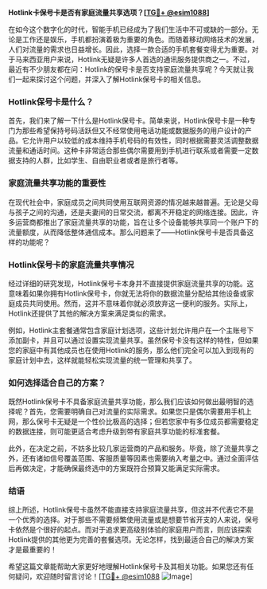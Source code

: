 **Hotlink卡保号卡是否有家庭流量共享选项？[[TG💪+ @esim1088](https://t.me/s/esim1088)]**

在如今这个数字化的时代，智能手机已经成为了我们生活中不可或缺的一部分。无论是工作还是娱乐，手机都扮演着极为重要的角色。而随着移动网络技术的发展，人们对流量的需求也日益增长。因此，选择一款合适的手机套餐变得尤为重要。对于马来西亚用户来说，Hotlink无疑是许多人首选的通讯服务提供商之一。不过，最近有不少朋友都在问：Hotlink的保号卡是否支持家庭流量共享呢？今天就让我们一起来探讨这个问题，并深入了解Hotlink保号卡的相关信息。

### Hotlink保号卡是什么？

首先，我们来了解一下什么是Hotlink保号卡。简单来说，Hotlink保号卡是一种专门为那些希望保持号码活跃但又不经常使用电话功能或数据服务的用户设计的产品。它允许用户以较低的成本维持手机号码的有效性，同时根据需要灵活调整数据流量和通话时间。这种卡非常适合那些偶尔需要用到手机进行联系或者需要一定数据支持的人群，比如学生、自由职业者或者是旅行者等。

### 家庭流量共享功能的重要性

在现代社会中，家庭成员之间共同使用互联网资源的情况越来越普遍。无论是父母与孩子之间的沟通，还是夫妻间的日常交流，都离不开稳定的网络连接。因此，许多运营商都推出了家庭流量共享的功能，旨在让多个设备能够共享同一个账户下的流量额度，从而降低整体通信成本。那么问题来了——Hotlink保号卡是否具备这样的功能呢？

### Hotlink保号卡的家庭流量共享情况

经过详细的研究发现，Hotlink保号卡本身并不直接提供家庭流量共享的功能。这意味着如果你拥有Hotlink保号卡，你就无法将你的数据流量分配给其他设备或家庭成员共同使用。然而，这并不意味着你就必须放弃这一便利的服务。实际上，Hotlink还提供了其他的解决方案来满足类似的需求。

例如，Hotlink主套餐通常包含家庭计划选项，这些计划允许用户在一个主账号下添加副卡，并且可以通过设置实现流量共享。虽然保号卡没有这样的特性，但如果您的家庭中有其他成员也在使用Hotlink的服务，那么他们完全可以加入到现有的家庭计划中去，这样就能轻松实现流量的统一管理和共享了。

### 如何选择适合自己的方案？

既然Hotlink保号卡不具备家庭流量共享功能，那么我们应该如何做出最明智的选择呢？首先，您需要明确自己对流量的实际需求。如果您只是偶尔需要用手机上网，那么保号卡无疑是一个性价比极高的选择；但若您家中有多位成员都需要稳定的数据连接，则可能更适合考虑升级到带有家庭共享功能的标准套餐。

此外，在决定之前，不妨多比较几家运营商的产品和服务。毕竟，除了流量共享之外，还有诸如信号覆盖范围、客服质量等因素也需要纳入考量之中。通过全面评估后再做决定，才能确保最终选中的方案既符合预算又能满足实际需求。

### 结语

综上所述，Hotlink保号卡虽然不能直接支持家庭流量共享，但这并不代表它不是一个优秀的选择。对于那些不需要频繁使用流量或是想要节省开支的人来说，保号卡依然是个很好的起点。而对于追求更高级别体验的家庭用户而言，则应该探索Hotlink提供的其他更为完善的套餐选项。无论怎样，找到最适合自己的解决方案才是最重要的！

希望这篇文章能帮助大家更好地理解Hotlink保号卡及其相关功能。如果您还有任何疑问，欢迎随时留言讨论！[[TG💪+ @esim1088](https://t.me/s/esim1088) ![Image](https://i.postimg.cc/4NQfJmqS/Snipaste-2025-05-13-00-14-12.png)]